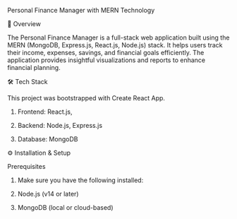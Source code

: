 Personal Finance Manager with MERN Technology 

🚀 Overview

The Personal Finance Manager is a full-stack web application built using the MERN (MongoDB, Express.js, React.js, Node.js) stack. It helps users track their income, expenses, savings, and financial goals efficiently. The application provides insightful visualizations and reports to enhance financial planning.


 🛠️ Tech Stack 

This project was bootstrapped with Create React App.

1. Frontend: React.js,
   
2. Backend: Node.js, Express.js

3. Database: MongoDB 



⚙️ Installation & Setup 


Prerequisites

1. Make sure you have the following installed:

2. Node.js (v14 or later)

3. MongoDB (local or cloud-based)
